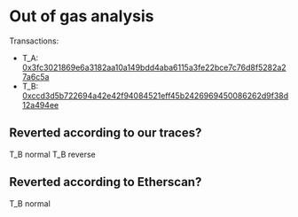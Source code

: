 # Out of gas analysis

Transactions:
- T_A: [0x3fc3021869e6a3182aa10a149bdd4aba6115a3fe22bce7c76d8f5282a27a6c5a](https://etherscan.io/tx/0x3fc3021869e6a3182aa10a149bdd4aba6115a3fe22bce7c76d8f5282a27a6c5a)
- T_B: [0xccd3d5b722694a42e42f94084521eff45b2426969450086262d9f38d12a494ee](https://etherscan.io/tx/0xccd3d5b722694a42e42f94084521eff45b2426969450086262d9f38d12a494ee)

## Reverted according to our traces?

T_B normal
T_B reverse

## Reverted according to Etherscan?

T_B normal